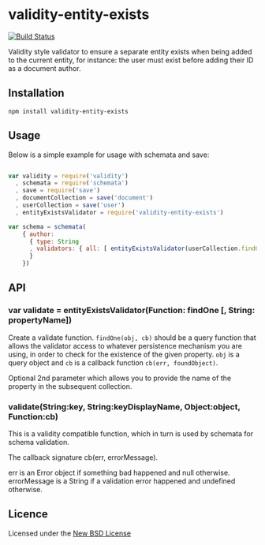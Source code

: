 # validity-entity-exists

[![Build Status](https://travis-ci.org/domudall/validity-entity-exists.png?branch=master)](https://travis-ci.org/domudall/validity-entity-exists)

Validity style validator to ensure a separate entity exists when being added to
the current entity, for instance: the user must exist before adding their ID as
a document author.

## Installation

    npm install validity-entity-exists

## Usage

Below is a simple example for usage with schemata and save:

```js

var validity = require('validity')
  , schemata = require('schemata')
  , save = require('save')
  , documentCollection = save('document')
  , userCollection = save('user')
  , entityExistsValidator = require('validity-entity-exists')

var schema = schemata(
    { author:
      { type: String
      , validators: { all: [ entityExistsValidator(userCollection.findOne) ] }
      }
    })
```

## API

### var validate = entityExistsValidator(Function: findOne [, String: propertyName])

Create a validate function. `findOne(obj, cb)` should be a query function that
allows the validator access to whatever persistence mechanism you are using, in
order to check for the existence of the given property. `obj` is a query object
and `cb` is a callback function `cb(err, foundObject)`.

Optional 2nd parameter which allows you to provide the name of the property in the
subsequent collection.

### validate(String:key, String:keyDisplayName, Object:object, Function:cb)

This is a validity compatible function, which in turn is used by schemata for
schema validation.

The callback signature cb(err, errorMessage).

err is an Error object if something bad happened and null otherwise.
errorMessage is a String if a validation error happened and undefined otherwise.

## Licence
Licensed under the [New BSD License](http://opensource.org/licenses/bsd-license.php)
